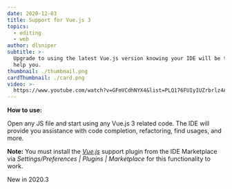 ```yaml
---
date: 2020-12-03
title: Support for Vue.js 3
topics:
  - editing
  - web
author: dlsniper
subtitle: >-
  Upgrade to using the latest Vue.js version knowing your IDE will be there to
  help you.
thumbnail: ./thumbnail.png
cardThumbnail: ./card.png
video: >-
  https://www.youtube.com/watch?v=GFmVCdhNYX4&list=PLQ176FUIyIUZrbrlz4AY1V8VzBJKZyVlW&index=142
---
```


**How to use:**

Open any JS file and start using any Vue.js 3 related code. The IDE will provide you assistance with code completion, refactoring, find usages, and more.

**Note:** You must install the [_Vue.js_](https://plugins.jetbrains.com/plugin/9442-vue-js) support plugin from the IDE Marketplace via _Settings/Preferences | Plugins | Marketplace_ for this functionality to work.

<span class="tag is-rounded">New in 2020.3</span>

